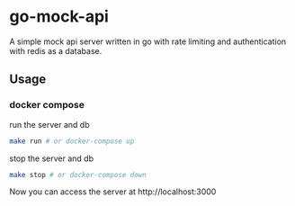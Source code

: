 # go-mock-api

A simple mock api server written in go with rate limiting and authentication with redis as a database.

## Usage

### docker compose

run the server and db

```bash
make run # or docker-compose up
```

stop the server and db

```bash
make stop # or docker-compose down
```

Now you can access the server at http://localhost:3000
